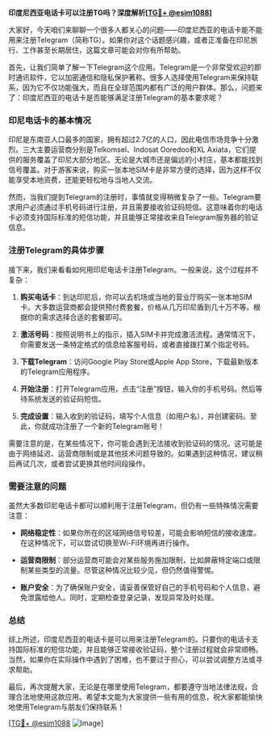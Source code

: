 **印度尼西亚电话卡可以注册TG吗？深度解析[[TG💪+ @esim1088](https://t.me/s/esim1088)]**

大家好，今天咱们来聊聊一个很多人都关心的问题——印度尼西亚的电话卡能不能用来注册Telegram（简称TG）。如果你对这个话题感兴趣，或者正准备在印尼旅行、工作甚至长期居住，这篇文章可能会对你有所帮助。

首先，让我们简单了解一下Telegram这个应用。Telegram是一个非常受欢迎的即时通讯软件，它以加密通信和隐私保护著称。很多人选择使用Telegram来保持联系，因为它不仅功能强大，而且在全球范围内都有广泛的用户群体。那么，问题来了：印度尼西亚的电话卡是否能够满足注册Telegram的基本要求呢？

### 印尼电话卡的基本情况

印尼是东南亚人口最多的国家，拥有超过2.7亿的人口，因此电信市场竞争十分激烈。三大主要运营商分别是Telkomsel、Indosat Ooredoo和XL Axiata，它们提供的服务覆盖了印尼大部分地区。无论是大城市还是偏远的小村庄，基本都能找到信号覆盖。对于游客来说，购买一张本地SIM卡是非常方便的选择，因为这样不仅能享受本地资费，还能更轻松地与当地人交流。

然而，当我们提到Telegram的注册时，事情就变得稍微复杂了一些。Telegram要求用户必须通过手机号码进行注册，并且需要接收验证码短信。这意味着你的电话卡必须支持国际标准的短信功能，并且能够正常接收来自Telegram服务器的验证信息。

### 注册Telegram的具体步骤

接下来，我们来看看如何用印尼电话卡注册Telegram。一般来说，这个过程并不复杂：

1. **购买电话卡**：到达印尼后，你可以去机场或当地的营业厅购买一张本地SIM卡。大多数运营商都会提供预付费套餐，价格从几万印尼盾到几十万不等。根据你的需求选择合适的套餐即可。

2. **激活号码**：按照说明书上的指示，插入SIM卡并完成激活流程。通常情况下，你需要发送一条特定格式的信息给客服号码，或者直接拨打某个指定号码。

3. **下载Telegram**：访问Google Play Store或Apple App Store，下载最新版本的Telegram应用程序。

4. **开始注册**：打开Telegram应用，点击“注册”按钮，输入你的手机号码。然后等待系统发送的验证码短信。

5. **完成设置**：输入收到的验证码，填写个人信息（如用户名），并创建密码。至此，你就成功注册了一个新的Telegram账号！

需要注意的是，在某些情况下，你可能会遇到无法接收到验证码的情况。这可能是由于网络延迟、运营商限制或是其他技术问题导致的。如果遇到这种情况，建议稍后再试几次，或者尝试更换其他时间段操作。

### 需要注意的问题

虽然大多数印尼电话卡都可以顺利用于注册Telegram，但仍有一些特殊情况需要注意：

- **网络稳定性**：如果你所在的区域网络信号较差，可能会影响短信的接收速度。在这种情况下，可以尝试切换至Wi-Fi环境再进行操作。
  
- **运营商限制**：部分运营商可能会对某些服务施加限制，比如屏蔽特定端口或限制某些类型的流量。尽管这种情况比较少见，但仍然值得警惕。

- **账户安全**：为了确保账户安全，请妥善保管好自己的手机号码和个人信息，避免泄露给他人。同时，定期检查登录记录，发现异常及时处理。

### 总结

综上所述，印度尼西亚的电话卡是可以用来注册Telegram的。只要你的电话卡支持国际标准的短信功能，并且能够正常接收验证码，整个注册过程就会非常顺畅。当然，如果你在实际操作中遇到了困难，也不要过于担心，可以尝试调整方法或寻求帮助。

最后，再次提醒大家，无论是在哪里使用Telegram，都要遵守当地法律法规，合理合法地使用这款应用。希望本文能为大家提供一些有用的信息，祝大家都能愉快地使用Telegram与朋友们保持联系！

[[TG💪+ @esim1088](https://t.me/s/esim1088) ![Image](https://i.postimg.cc/4NQfJmqS/Snipaste-2025-05-13-00-14-12.png)]